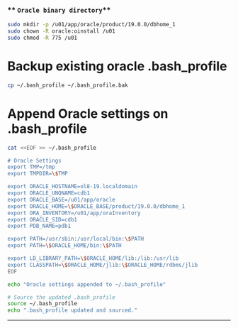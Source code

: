 

### ** `Oracle binary directory`**
```bash
sudo mkdir -p /u01/app/oracle/product/19.0.0/dbhome_1
sudo chown -R oracle:oinstall /u01
sudo chmod -R 775 /u01
```

# Backup existing oracle .bash_profile
```bash
cp ~/.bash_profile ~/.bash_profile.bak
```

# Append Oracle settings on .bash_profile
```bash
cat <<EOF >> ~/.bash_profile

# Oracle Settings
export TMP=/tmp
export TMPDIR=\$TMP

export ORACLE_HOSTNAME=ol8-19.localdomain
export ORACLE_UNQNAME=cdb1
export ORACLE_BASE=/u01/app/oracle
export ORACLE_HOME=\$ORACLE_BASE/product/19.0.0/dbhome_1
export ORA_INVENTORY=/u01/app/oraInventory
export ORACLE_SID=cdb1
export PDB_NAME=pdb1

export PATH=/usr/sbin:/usr/local/bin:\$PATH
export PATH=\$ORACLE_HOME/bin:\$PATH

export LD_LIBRARY_PATH=\$ORACLE_HOME/lib:/lib:/usr/lib
export CLASSPATH=\$ORACLE_HOME/jlib:\$ORACLE_HOME/rdbms/jlib
EOF

echo "Oracle settings appended to ~/.bash_profile"

# Source the updated .bash_profile
source ~/.bash_profile
echo ".bash_profile updated and sourced."
```
---


